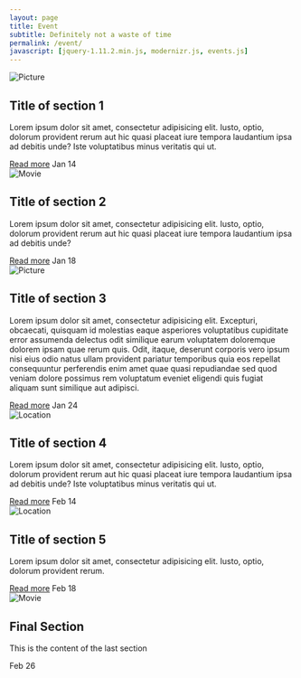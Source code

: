 ```yaml
---
layout: page
title: Event
subtitle: Definitely not a waste of time
permalink: /event/
javascript: [jquery-1.11.2.min.js, modernizr.js, events.js]
---
```

<section id="cd-timeline" class="cd-container">
    <div class="cd-timeline-block">
        <div class="cd-timeline-img cd-picture">
            <img src="{{ site.baseurl }}/images/cd-icon-picture.svg" alt="Picture">
        </div> <!-- cd-timeline-img -->
        <div class="cd-timeline-content">
            <h2>Title of section 1</h2>
            <p>Lorem ipsum dolor sit amet, consectetur adipisicing elit. Iusto, optio, dolorum provident rerum aut hic quasi placeat iure tempora laudantium ipsa ad debitis unde? Iste voluptatibus minus veritatis qui ut.</p>
            <a href="#0" class="cd-read-more">Read more</a>
            <span class="cd-date">Jan 14</span>
        </div> <!-- cd-timeline-content -->
    </div> <!-- cd-timeline-block -->
    <div class="cd-timeline-block">
        <div class="cd-timeline-img cd-movie">
            <img src="{{ site.baseurl }}/images/cd-icon-movie.svg" alt="Movie">
        </div> <!-- cd-timeline-img -->
        <div class="cd-timeline-content">
            <h2>Title of section 2</h2>
            <p>Lorem ipsum dolor sit amet, consectetur adipisicing elit. Iusto, optio, dolorum provident rerum aut hic quasi placeat iure tempora laudantium ipsa ad debitis unde?</p>
            <a href="#0" class="cd-read-more">Read more</a>
            <span class="cd-date">Jan 18</span>
        </div> <!-- cd-timeline-content -->
    </div> <!-- cd-timeline-block -->
    <div class="cd-timeline-block">
        <div class="cd-timeline-img cd-picture">
            <img src="{{ site.baseurl }}/images/cd-icon-picture.svg" alt="Picture">
        </div> <!-- cd-timeline-img -->
        <div class="cd-timeline-content">
            <h2>Title of section 3</h2>
            <p>Lorem ipsum dolor sit amet, consectetur adipisicing elit. Excepturi, obcaecati, quisquam id molestias eaque asperiores voluptatibus cupiditate error assumenda delectus odit similique earum voluptatem doloremque dolorem ipsam quae rerum quis. Odit, itaque, deserunt corporis vero ipsum nisi eius odio natus ullam provident pariatur temporibus quia eos repellat consequuntur perferendis enim amet quae quasi repudiandae sed quod veniam dolore possimus rem voluptatum eveniet eligendi quis fugiat aliquam sunt similique aut adipisci.</p>
            <a href="#0" class="cd-read-more">Read more</a>
            <span class="cd-date">Jan 24</span>
        </div> <!-- cd-timeline-content -->
    </div> <!-- cd-timeline-block -->
    <div class="cd-timeline-block">
        <div class="cd-timeline-img cd-location">
            <img src="{{ site.baseurl }}/images/cd-icon-location.svg" alt="Location">
        </div> <!-- cd-timeline-img -->
        <div class="cd-timeline-content">
            <h2>Title of section 4</h2>
            <p>Lorem ipsum dolor sit amet, consectetur adipisicing elit. Iusto, optio, dolorum provident rerum aut hic quasi placeat iure tempora laudantium ipsa ad debitis unde? Iste voluptatibus minus veritatis qui ut.</p>
            <a href="#0" class="cd-read-more">Read more</a>
            <span class="cd-date">Feb 14</span>
        </div> <!-- cd-timeline-content -->
    </div> <!-- cd-timeline-block -->
    <div class="cd-timeline-block">
        <div class="cd-timeline-img cd-location">
            <img src="{{ site.baseurl }}/images/cd-icon-location.svg" alt="Location">
        </div> <!-- cd-timeline-img -->
        <div class="cd-timeline-content">
            <h2>Title of section 5</h2>
            <p>Lorem ipsum dolor sit amet, consectetur adipisicing elit. Iusto, optio, dolorum provident rerum.</p>
            <a href="#0" class="cd-read-more">Read more</a>
            <span class="cd-date">Feb 18</span>
        </div> <!-- cd-timeline-content -->
    </div> <!-- cd-timeline-block -->
    <div class="cd-timeline-block">
        <div class="cd-timeline-img cd-movie">
            <img src="{{ site.baseurl }}/images/cd-icon-movie.svg" alt="Movie">
        </div> <!-- cd-timeline-img -->
        <div class="cd-timeline-content">
            <h2>Final Section</h2>
            <p>This is the content of the last section</p>
            <span class="cd-date">Feb 26</span>
        </div> <!-- cd-timeline-content -->
    </div> <!-- cd-timeline-block -->
</section> <!-- cd-timeline -->